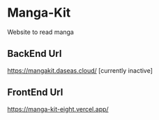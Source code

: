 # Manga-Kit
Website to read manga

## BackEnd Url
https://mangakit.daseas.cloud/ [currently inactive]

## FrontEnd Url
https://manga-kit-eight.vercel.app/
